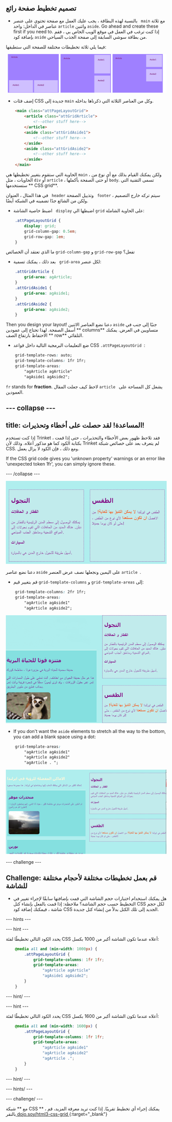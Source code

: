 ## تصميم تخطيط صفحة رائع

+ بالنسبة لهذه البطاقة ، يجب عليك العمل مع صفحة تحتوي على عنصر ` main` مع ثلاثة عناصر في الداخل: واحد `article` واثنين `aside`. Go ahead and create these first if you need to. إذا كنت ترغب في العمل في موقع الويب الخاص بي ، فقم بإضافة كود ` aside ` من بطاقة سوشي السابقة إلى صفحة الجذب السياحي. 

فيما يلي ثلاثة تخطيطات مختلفة للصفحة التي ستطبقها:

![](images/cssGridLayouts.png)

+ إضف فئات CSS جديدة إلى ` main ` وكل من العناصر الثلاثة التي ذكرناها بداخله.

```html
    <main class="attPageLayoutGrid">
        <article class="attGridArticle">
            <!--other stuff here-->
        </article>
        <aside class="attGridAside1">
            <!--other stuff here-->
        </aside>
        <aside class="attGridAside2">
            <!--other stuff here-->
        </aside>
    </main>
```

الحاوية التي ستقوم بتغيير تخطيطها هي ` main ` ، ولكن يمكنك القيام بذلك مع أي نوع من الحاويات ، مثل ` div ` أو ` article ` ، أو حتى الصفحة بأكملها ` body `. تسمى التقنية التي ستستخدمها ** CSS grid**.

في هذا المثال ، العنوان ` header` وتذييل الصفحة ` footer` سيتم تركه خارج التصميم ، ولكن من الشائع جدًا تضمينه في الشبكة أيضًا.

+ اضبط خاصية الشاشة ` display` اضبطها الي ` grid ` على الحاوية الشاملة:

```css
    .attPageLayoutGrid {
        display: grid;
        grid-column-gap: 0.5em;
        grid-row-gap: 1em;
    }
```

ما الذي تعتقد أن الخصائص `grid-column-gap` و `grid-row-gap` تفعل؟

+ بعد ذلك ، يمكنك تسمية ` grid-area` لكل عنصر: 

```css
    .attGridArticle {
        grid-area: agArticle;
    }
    .attGridAside1 {
        grid-area: agAside1;
    }
    .attGridAside2 {
        grid-area: agAside2;
    }
```

Then you design your layout! دعنا نضع العناصر الاثنين `aside` جنبًا إلى جنب في أسفل الصفحة. لهذا تحتاج إلى عمودين ** columns** متساويين في العرض. يمكنك الاحتفاظ بارتفاع الصف ** row** التلقائي.

+ ضع التعليمات البرمجية التالية داخل قواعد CSS `.attPageLayoutGrid `:

```css
    grid-template-rows: auto;
    grid-template-columns: 1fr 1fr;
    grid-template-areas: 
        "agArticle agArticle"
        "agAside1 agAside2";
```

`fr` stands for **fraction**. لاحظ كيف جعلت المقال `article ` يشغل كل المساحة على العمودين.

## \--- collapse \---

## title: المساعدة! لقد حصلت على أخطاء وتحذيرات!

إذا كنت تستخدم Trinket ، فقد تلاحظ ظهور بعض الأخطاء والتحذيرات ، حتى إذا قمت بكتابة الكود كما هو مذكور أعلاه. وذلك لأن Trinket لم يتعرف بعد على خصائص شبكة CSS. ومع ذلك ، فإن الكود لا يزال يعمل.

If the CSS grid code gives you 'unknown property' warnings or an error like 'unexpected token 1fr', you can simply ignore these.

\--- /collapse \---

![Asides جنبا إلى جنب في الأسفل](images/cssGridAsidesAtBottom.png)

دعنا نضع عناصر ` aside ` على اليمين ونجعلها نصف عرض العنصر `article `.

+ قم بتغيير قيم `grid-template-columns` و `grid-template-areas` إلى:

```css
    grid-template-columns: 2fr 1fr;
    grid-template-areas: 
        "agArticle agAside1"
        "agArticle agAside2";
```

![Asides أسفل الجانب الأيمن](images/cssGridAsidesOnRight.png)

+ If you don't want the `aside` elements to stretch all the way to the bottom, you can add a blank space using a dot: 

```css
    grid-template-areas: 
        "agArticle agAside1"
        "agArticle agAside2"
        "agArticle . ";
```

![Asides على اليمين ولا تتمدد للاسفل](images/cssGridAsidesTopRight.png)

\--- challenge \---

## Challenge: قم بعمل تخطيطات مختلفة لأحجام مختلفة للشاشة

+ هل يمكنك استخدام اختبارات حجم الشاشة التي قمت بإضافتها سابقًا لإجراء تغيير في التخطيط حسب حجم الشاشة؟ ملاحظة: إذا قمت بالفعل بإنشاء كتل CSS لكل حجم شاشة ، فيمكنك إضافة كود CSS الجديد إلى تلك الكتل بدلاً من إنشاء كتل جديدة.

\--- hints \---

\--- hint \---

يحدد الكود التالي تخطيطًا لفئة CSS أعلاه عندما تكون الشاشة أكبر من 1000 بكسل:

```css
    @media all and (min-width: 1000px) {
        .attPageLayoutGrid {
            grid-template-columns: 1fr 1fr;
            grid-template-areas: 
                "agArticle agArticle"
                "agAside1 agAside2";
        }
    }  
```

\--- hint/ \---

\--- hint \---

يحدد الكود التالي تخطيطًا لفئة CSS أعلاه عندما تكون الشاشة أكبر من 1600 بكسل:

```css
    @media all and (min-width: 1600px) {
        .attPageLayoutGrid {
            grid-template-columns: 1fr 1fr;
            grid-template-areas: 
                "agArticle agAside1"
                "agArticle agAside2"
                "agArticle .";
        }
    }  
```

\--- hint/ \---

\--- hints/ \---

\--- challenge/ \---

مع ** شبكة CSS ** ، يمكنك إجراء أي تخطيط تقريبًا. إذا كنت تريد معرفة المزيد، قم بالنقر[ dojo.soy/html3-css-grid ](http://dojo.soy/html3-css-grid) {:target="_blank"}